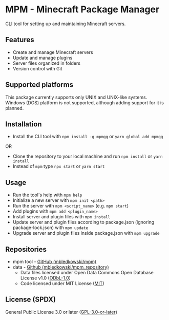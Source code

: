 # MPM - Minecraft Package Manager
CLI tool for setting up and maintaining Minecraft servers.

## Features

  * Create and manage Minecraft servers
  * Update and manage plugins
  * Server files organized in folders
  * Version control with Git

## Supported platforms

  This package currently supports only UNIX and UNIX-like systems. Windows (DOS) platform is not supported, although adding support for it is planned.

## Installation

  * Install the CLI tool with `npm install -g mpmgg` or `yarn global add mpmgg`

  OR

  * Clone the repository to your local machine and run `npm install` or `yarn install`
  * Instead of `mpm` type `npx start` or `yarn start`

## Usage

  * Run the tool's help with `mpm help`
  * Initialize a new server with `mpm init <path>`
  * Run the server with `mpm <script_name>` (e.g. `mpm start`)
  * Add plugins with `mpm add <plugin_name>`
  * Install server and plugin files with `mpm install`
  * Update server and plugin files according to package.json (ignoring package-lock.json) with `mpm update`
  * Upgrade server and plugin files inside package.json with `mpm upgrade`

## Repositories
  * mpm tool - [GitHub (mbledkowski/mpm)](https://github.com/mbledkowski/mpm)
  * data - [Github (mbledkowski/mpm_repository)](https://github.com/mbledkowski/mpm_repository)
    * Data files licensed under Open Data Commons Open Database License v1.0 ([ODbL-1.0](https://opendatacommons.org/licenses/odbl/1.0/))
    * Code licensed under MIT License ([MIT](https://opensource.org/licenses/MIT))

## License (SPDX)

  General Public License 3.0 or later ([GPL-3.0-or-later](LICENSE))